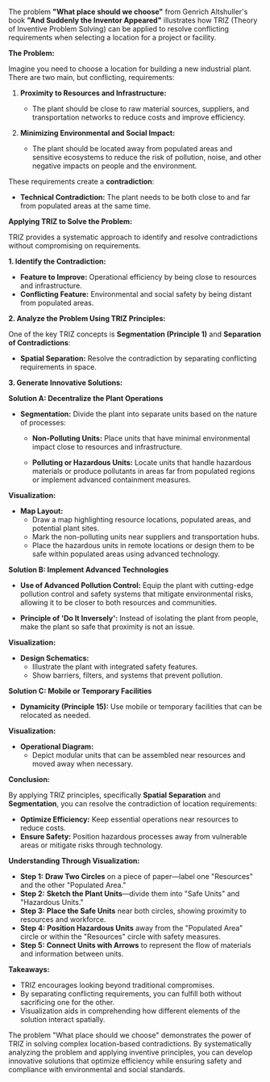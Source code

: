 The problem **"What place should we choose"** from Genrich Altshuller's book **"And Suddenly the Inventor Appeared"** illustrates how TRIZ (Theory of Inventive Problem Solving) can be applied to resolve conflicting requirements when selecting a location for a project or facility.

**The Problem:**

Imagine you need to choose a location for building a new industrial plant. There are two main, but conflicting, requirements:

1. **Proximity to Resources and Infrastructure:**
   - The plant should be close to raw material sources, suppliers, and transportation networks to reduce costs and improve efficiency.

2. **Minimizing Environmental and Social Impact:**
   - The plant should be located away from populated areas and sensitive ecosystems to reduce the risk of pollution, noise, and other negative impacts on people and the environment.

These requirements create a **contradiction**:

- **Technical Contradiction:** The plant needs to be both close to and far from populated areas at the same time.

**Applying TRIZ to Solve the Problem:**

TRIZ provides a systematic approach to identify and resolve contradictions without compromising on requirements.

**1. Identify the Contradiction:**

- **Feature to Improve:** Operational efficiency by being close to resources and infrastructure.
- **Conflicting Feature:** Environmental and social safety by being distant from populated areas.

**2. Analyze the Problem Using TRIZ Principles:**

One of the key TRIZ concepts is **Segmentation (Principle 1)** and **Separation of Contradictions**:

- **Spatial Separation:** Resolve the contradiction by separating conflicting requirements in space.

**3. Generate Innovative Solutions:**

**Solution A: Decentralize the Plant Operations**

- **Segmentation:** Divide the plant into separate units based on the nature of processes:

  - **Non-Polluting Units:** Place units that have minimal environmental impact close to resources and infrastructure.

  - **Polluting or Hazardous Units:** Locate units that handle hazardous materials or produce pollutants in areas far from populated regions or implement advanced containment measures.

**Visualization:**

- **Map Layout:**
  - Draw a map highlighting resource locations, populated areas, and potential plant sites.
  - Mark the non-polluting units near suppliers and transportation hubs.
  - Place the hazardous units in remote locations or design them to be safe within populated areas using advanced technology.

**Solution B: Implement Advanced Technologies**

- **Use of Advanced Pollution Control:** Equip the plant with cutting-edge pollution control and safety systems that mitigate environmental risks, allowing it to be closer to both resources and communities.

- **Principle of **'Do It Inversely'**:** Instead of isolating the plant from people, make the plant so safe that proximity is not an issue.

**Visualization:**

- **Design Schematics:**
  - Illustrate the plant with integrated safety features.
  - Show barriers, filters, and systems that prevent pollution.

**Solution C: Mobile or Temporary Facilities**

- **Dynamicity (Principle 15):** Use mobile or temporary facilities that can be relocated as needed.

**Visualization:**

- **Operational Diagram:**
  - Depict modular units that can be assembled near resources and moved away when necessary.

**Conclusion:**

By applying TRIZ principles, specifically **Spatial Separation** and **Segmentation**, you can resolve the contradiction of location requirements:

- **Optimize Efficiency:** Keep essential operations near resources to reduce costs.
- **Ensure Safety:** Position hazardous processes away from vulnerable areas or mitigate risks through technology.

**Understanding Through Visualization:**

- **Step 1:** **Draw Two Circles** on a piece of paper—label one "Resources" and the other "Populated Area."
- **Step 2:** **Sketch the Plant Units**—divide them into "Safe Units" and "Hazardous Units."
- **Step 3:** **Place the Safe Units** near both circles, showing proximity to resources and workforce.
- **Step 4:** **Position Hazardous Units** away from the "Populated Area" circle or within the "Resources" circle with safety measures.
- **Step 5:** **Connect Units with Arrows** to represent the flow of materials and information between units.

**Takeaways:**

- TRIZ encourages looking beyond traditional compromises.
- By separating conflicting requirements, you can fulfill both without sacrificing one for the other.
- Visualization aids in comprehending how different elements of the solution interact spatially.

The problem "What place should we choose" demonstrates the power of TRIZ in solving complex location-based contradictions. By systematically analyzing the problem and applying inventive principles, you can develop innovative solutions that optimize efficiency while ensuring safety and compliance with environmental and social standards.
